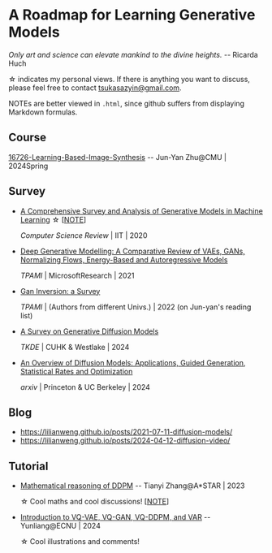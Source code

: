 # A Roadmap for Learning Generative Models

_Only art and science can elevate mankind to the divine heights._ -- Ricarda Huch

☆ indicates my personal views. If there is anything you want to discuss, please feel free to contact tsukasazyin@gmail.com.


NOTEs are better viewed in ``.html``, since github suffers from displaying Markdown formulas.


## Course

[16726-Learning-Based-Image-Synthesis](https://learning-image-synthesis.github.io/sp24/schedule/)   -- Jun-Yan Zhu@CMU | 2024Spring



## Survey

* [A Comprehensive Survey and Analysis of Generative Models in Machine Learning](https://www.sciencedirect.com/science/article/pii/S1574013720303853) ☆ [[NOTE](https://tsukasane.github.io/All-in-generative-models/my_note/n0.html)]

  *Computer Science Review* | IIT | 2020

* [Deep Generative Modelling: A Comparative Review of VAEs, GANs, Normalizing Flows, Energy-Based and Autoregressive Models](https://ieeexplore.ieee.org/stamp/stamp.jsp?tp=&arnumber=9555209)

  *TPAMI* | MicrosoftResearch | 2021

* [Gan Inversion: a Survey](https://arxiv.org/pdf/2101.05278.pdf)

  *TPAMI* | (Authors from different Univs.) | 2022 (on Jun-yan's reading list)

* [A Survey on Generative Diffusion Models](https://arxiv.org/html/2209.02646v10)

  *TKDE* | CUHK & Westlake | 2024

* [An Overview of Diffusion Models: Applications, Guided Generation, Statistical Rates and Optimization](https://arxiv.org/pdf/2404.07771.pdf)

  *arxiv* | Princeton & UC Berkeley | 2024

## Blog

* https://lilianweng.github.io/posts/2021-07-11-diffusion-models/
* https://lilianweng.github.io/posts/2024-04-12-diffusion-video/


## Tutorial

* [Mathematical reasoning of DDPM](https://www.bilibili.com/video/BV1tT411a7Wr) -- Tianyi Zhang@A*STAR | 2023

  ☆ Cool maths and cool discussions! [[NOTE](https://tsukasane.github.io/All-in-generative-models/my_note/n1.html)]

* [Introduction to VQ-VAE, VQ-GAN, VQ-DDPM, and VAR](https://www.bilibili.com/video/BV14F4m1A7hU) -- Yunliang@ECNU | 2024

  ☆ Cool illustrations and comments!